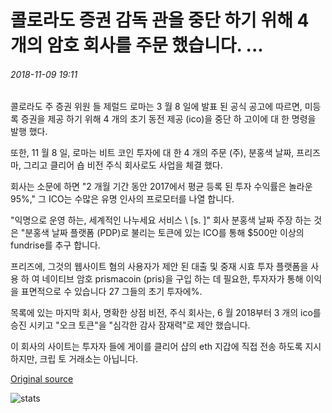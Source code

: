 # 콜로라도 증권 감독 관을 중단 하기 위해 4 개의 암호 회사를 주문 했습니다. ...

###### 2018-11-09 19:11

콜로라도 주 증권 위원 들 제럴드 로마는 3 월 8 일에 발표 된 공식 공고에 따르면, 미등록 증권을 제공 하기 위해 4 개의 초기 동전 제공 (ico)을 중단 하 고이에 대 한 명령을 발행 했다.

또한, 11 월 8 일, 로마는 비트 코인 투자에 대 한 4 개의 주문 (주), 분홍색 날짜, 프리즈 마, 그리고 클리어 숍 비전 주식 회사로도 사업을 체결 했다.

회사는 소문에 하면 "2 개월 기간 동안 2017에서 평균 등록 된 투자 수익률은 놀라운 95%," 그 ICO는 수많은 유명 인사의 프로모터를 나열 합니다.

"익명으로 운영 하는, 세계적인 나누세요 서비스 \ [s. \]" 회사 분홍색 날짜 주장 하는 것은 "분홍색 날짜 플랫폼 (PDP)로 불리는 토큰에 있는 ICO를 통해 $500만 이상의 fundrise를 추구 합니다.

프리즈에, 그것의 웹사이트 혐의 사용자가 제안 된 대출 및 중재 시효 투자 플랫폼을 사용 하 여 네이티브 암호 prismacoin (pris)을 구입 하는 데 필요한, 투자자가 통해 이익을 표면적으로 수 있습니다 27 그들의 초기 투자에%.

목록에 있는 마지막 회사, 명확한 상점 비전, 주식 회사는, 6 월 2018부터 3 개의 ico를 승진 시키고 "오크 토큰"을 "심각한 감사 잠재력"로 제안 했습니다.

이 회사의 사이트는 투자자 들에 게이를 클리어 샵의 eth 지갑에 직접 전송 하도록 지시 하지만, 크립 토 거래소는 아닙니다.

[Original source](https://cointelegraph.com/news/four-crypto-firms-ordered-to-cease-and-desist-by-colorado-securities-commissioner)

![stats](https://c.statcounter.com/11760860/0/a89fa40b/1/ "stats")